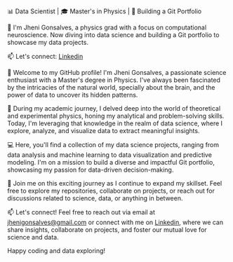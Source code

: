 
<!--
**jhenigonsalves/jhenigonsalves** is a ✨ _special_ ✨ repository because its `README.md` (this file) appears on your GitHub profile.

Here are some ideas to get you started:

- 🔭 I’m currently working on ...
- 🌱 I’m currently learning ...
- 👯 I’m looking to collaborate on ...
- 🤔 I’m looking for help with ...
- 💬 Ask me about ...
- 📫 How to reach me: ...
- 😄 Pronouns: ...
- ⚡ Fun fact: ...
-->
📊 Data Scientist | 🎓 Master's in Physics |  🌱 Building a Git Portfolio

👋 I'm Jheni Gonsalves, a physics grad with a focus on computational neuroscience. Now diving into data science and building a Git portfolio to showcase my data projects.

📫 Let's connect: [Linkedin](https://www.linkedin.com/in/jheniffergonsalves/)

👋 Welcome to my GitHub profile! I'm Jheni Gonsalves, a passionate science enthusiast with a Master's degree in Physics. I've always been fascinated by the intricacies of the natural world, specially about the brain, and the power of data to uncover its hidden patterns.

🧪 During my academic journey, I delved deep into the world of theoretical and experimental physics, honing my analytical and problem-solving skills. Today, I'm leveraging that knowledge in the realm of data science, where I explore, analyze, and visualize data to extract meaningful insights.

💻 Here, you'll find a collection of my data science projects, ranging from data analysis and machine learning to data visualization and predictive modeling. I'm on a mission to build a diverse and impactful Git portfolio, showcasing my passion for data-driven decision-making.

🚀 Join me on this exciting journey as I continue to expand my skillset. Feel free to explore my repositories, collaborate on projects, or reach out for discussions related to science, data, or anything in between.

📫 Let's connect! Feel free to reach out via email at jhenigonsalves@gmail.com or connect with me on [Linkedin](https://www.linkedin.com/in/jheniffergonsalves/), where we can share insights, collaborate on projects, and foster our mutual love for science and data.

Happy coding and data exploring! 
